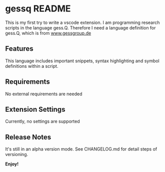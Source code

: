 # gessq README

This is my first try to write a vscode extension.
I am programming research scripts in the language gess.Q.
Therefore I need a language definition for gess.Q, which is from www.gessgroup.de

## Features

This language includes important snippets, syntax highlighting and symbol definitions within a script.

## Requirements

No external requirements are needed

## Extension Settings

Currently, no settings are supported

## Release Notes

It's still in an alpha version mode. See CHANGELOG.md for detail steps of versioning.

**Enjoy!**
